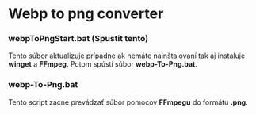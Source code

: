# Webp to png converter
### webpToPngStart.bat (Spustit tento)
Tento súbor aktualizuje prípadne ak nemáte 
nainštalovaní tak aj instaluje **winget** a **FFmpeg**. Potom spústi súbor **webp-To-Png.bat**.

### webp-To-Png.bat
Tento script zacne prevádzať súbor pomocov **FFmpegu** do formátu **.png**.